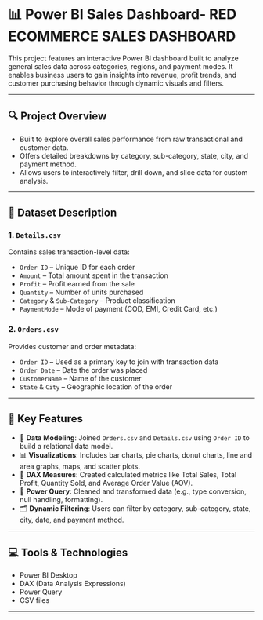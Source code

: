 # 📊 Power BI Sales Dashboard- RED ECOMMERCE SALES DASHBOARD


This project features an interactive Power BI dashboard built to analyze general sales data across categories, regions, and payment modes. It enables business users to gain insights into revenue, profit trends, and customer purchasing behavior through dynamic visuals and filters.

---

## 🔍 Project Overview

- Built to explore overall sales performance from raw transactional and customer data.
- Offers detailed breakdowns by category, sub-category, state, city, and payment method.
- Allows users to interactively filter, drill down, and slice data for custom analysis.

---

## 📁 Dataset Description

### 1. `Details.csv`
Contains sales transaction-level data:
- `Order ID` – Unique ID for each order  
- `Amount` – Total amount spent in the transaction  
- `Profit` – Profit earned from the sale  
- `Quantity` – Number of units purchased  
- `Category` & `Sub-Category` – Product classification  
- `PaymentMode` – Mode of payment (COD, EMI, Credit Card, etc.)

### 2. `Orders.csv`
Provides customer and order metadata:
- `Order ID` – Used as a primary key to join with transaction data  
- `Order Date` – Date the order was placed  
- `CustomerName` – Name of the customer  
- `State` & `City` – Geographic location of the order

---

## 🧠 Key Features

- 🔗 **Data Modeling**: Joined `Orders.csv` and `Details.csv` using `Order ID` to build a relational data model.
- 📊 **Visualizations**: Includes bar charts, pie charts, donut charts, line and area graphs, maps, and scatter plots.
- 📌 **DAX Measures**: Created calculated metrics like Total Sales, Total Profit, Quantity Sold, and Average Order Value (AOV).
- 🧹 **Power Query**: Cleaned and transformed data (e.g., type conversion, null handling, formatting).
- 🗂 **Dynamic Filtering**: Users can filter by category, sub-category, state, city, date, and payment method.

---

## 💻 Tools & Technologies

- Power BI Desktop  
- DAX (Data Analysis Expressions)  
- Power Query  
- CSV files

---
